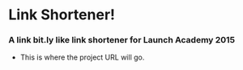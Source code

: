 # Link Shortener! #

### A link bit.ly like link shortener for Launch Academy 2015 ###

+ This is where the project URL will go.
